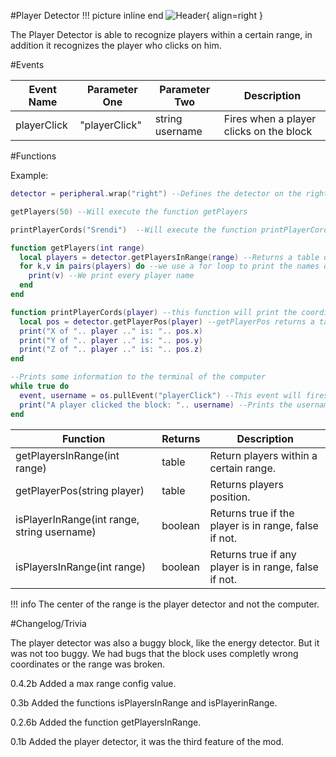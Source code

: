 #Player Detector
!!! picture inline end
    ![Header](https://srendi.de/wp-content/uploads/2021/03/Player-Detector.png){ align=right }

The Player Detector is able to recognize players within a certain range, in addition it recognizes the player who clicks on him.

#Events

| Event Name | Parameter One  | Parameter Two | Description |
|------------|--------------|-------------|-------------|
| playerClick | "playerClick" | string username | Fires when a player clicks on the block |

#Functions

Example:

```lua
detector = peripheral.wrap("right") --Defines the detector on the right

getPlayers(50) --Will execute the function getPlayers

printPlayerCords("Srendi")  --Will execute the function printPlayerCords

function getPlayers(int range)
  local players = detector.getPlayersInRange(range) --Returns a table of every player in a certain range
  for k,v in pairs(players) do --we use a for loop to print the names of every player
    print(v) --We print every player name
  end
end

function printPlayerCords(player) --this function will print the coordinates of the player
  local pos = detector.getPlayerPos(player) --getPlayerPos returns a table with coordinates
  print("X of ".. player .." is: ".. pos.x)
  print("Y of ".. player .." is: ".. pos.y)
  print("Z of ".. player .." is: ".. pos.z)
end

--Prints some information to the terminal of the computer
while true do
  event, username = os.pullEvent("playerClick") --This event will fires when a player clicks on the block
  print("A player clicked the block: ".. username) --Prints the username of the player
end
```

| Function | Returns | Description |
|----------|---------|-------------|
| getPlayersInRange(int range) | table | Return players within a certain range. |
| getPlayerPos(string player) | table | Returns players position. |
| isPlayerInRange(int range, string username) | boolean | Returns true if the player is in range, false if not. |
| isPlayersInRange(int range)	 | boolean | Returns true if any player is in range, false if not. |

!!! info
    The center of the range is the player detector and not the computer.

#Changelog/Trivia

The player detector was also a buggy block, like the energy detector. But it was not too buggy.
We had bugs that the block uses completly wrong coordinates or the range was broken.

0.4.2b
Added a max range config value.

0.3b
Added the functions isPlayersInRange and isPlayerinRange.

0.2.6b
Added the function getPlayersInRange.

0.1b
Added the player detector, it was the third feature of the mod.

